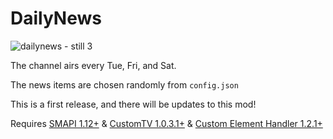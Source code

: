 # DailyNews

![dailynews - still 3](https://cloud.githubusercontent.com/assets/5581855/25777459/443cd26e-329b-11e7-9b9f-d78496c194e3.png)


The channel airs every Tue, Fri, and Sat. 

The news items are chosen randomly from `config.json`

This is a first release, and there will be updates to this mod!

Requires [SMAPI 1.12+](https://github.com/Pathoschild/SMAPI/releases) & [CustomTV 1.0.3.1+](http://www.nexusmods.com/stardewvalley/mods/1139/) & [Custom Element Handler 1.2.1+](http://www.nexusmods.com/stardewvalley/mods/1068/)
